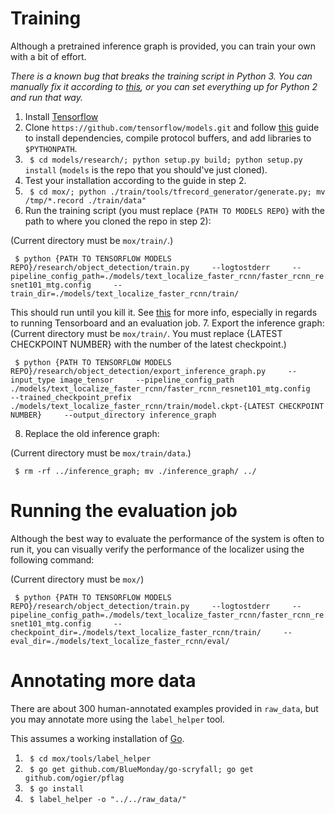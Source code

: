 # Training
Although a pretrained inference graph is provided, you can train your own with a bit of effort.

*There is a known bug that breaks the training script in Python 3. You can manually fix it according to [this](https://github.com/tensorflow/models/issues/3705#issuecomment-375563179), or you can set everything up for Python 2 and run that way.*

1. Install [Tensorflow](https://www.tensorflow.org/install/)
2. Clone `https://github.com/tensorflow/models.git` and follow [this](https://github.com/tensorflow/models/blob/master/research/object_detection/g3doc/installation.md) guide to install dependencies, compile protocol buffers, and add libraries to `$PYTHONPATH`.
3. ` $ cd models/research/; python setup.py build; python setup.py install` (`models` is the repo that you should've just cloned).
4. Test your installation according to the guide in step 2.
5. ` $ cd mox/; python ./train/tools/tfrecord_generator/generate.py; mv /tmp/*.record ./train/data"`
6. Run the training script (you must replace `{PATH TO MODELS REPO}` with the path to where you cloned the repo in step 2):

  (Current directory must be `mox/train/`.)

  ` $ python {PATH TO TENSORFLOW MODELS REPO}/research/object_detection/train.py     --logtostderr     --pipeline_config_path=./models/text_localize_faster_rcnn/faster_rcnn_resnet101_mtg.config     --train_dir=./models/text_localize_faster_rcnn/train/`

  This should run until you kill it. See [this](https://github.com/tensorflow/models/blob/master/research/object_detection/g3doc/running_locally.md) for more info, especially in regards to running Tensorboard and an evaluation job.
7. Export the inference graph:
  (Current directory must be `mox/train/`. You must replace {LATEST CHECKPOINT NUMBER} with the number of the latest checkpoint.)

  ` $ python {PATH TO TENSORFLOW MODELS REPO}/research/object_detection/export_inference_graph.py     --input_type image_tensor     --pipeline_config_path ./models/text_localize_faster_rcnn/faster_rcnn_resnet101_mtg.config     --trained_checkpoint_prefix ./models/text_localize_faster_rcnn/train/model.ckpt-{LATEST CHECKPOINT NUMBER}     --output_directory inference_graph`

8. Replace the old inference graph:

  (Current directory must be `mox/train/data`.)

  ` $ rm -rf ../inference_graph; mv ./inference_graph/ ../`
# Running the evaluation job
Although the best way to evaluate the performance of the system is often to run it, you can visually verify the performance of the localizer using the following command:

  (Current directory must be `mox/`)

  ` $ python {PATH TO TENSORFLOW MODELS REPO}/research/object_detection/train.py     --logtostderr     --pipeline_config_path=./models/text_localize_faster_rcnn/faster_rcnn_resnet101_mtg.config     --checkpoint_dir=./models/text_localize_faster_rcnn/train/     --eval_dir=./models/text_localize_faster_rcnn/eval/`
# Annotating more data
There are about 300 human-annotated examples provided in `raw_data`, but you may annotate more using the `label_helper` tool.

This assumes a working installation of [Go](https://golang.org/).
1. ` $ cd mox/tools/label_helper`
2. ` $ go get github.com/BlueMonday/go-scryfall; go get github.com/ogier/pflag`
3. ` $ go install`
4. ` $ label_helper -o "../../raw_data/"`

